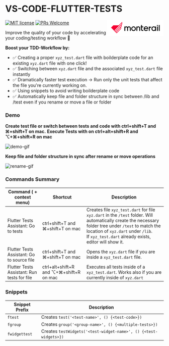 # VS-CODE-FLUTTER-TESTS

[![MIT license](https://img.shields.io/badge/license-MIT-blue.svg)](./LICENSE)
[![PRs Welcome](https://img.shields.io/badge/PRs-welcome-brightgreen.svg)](.)
<img src="./assets/monterail_logo.png" alt="Monterail's logo" align="right"/>

Improve the quality of your code by accelerating your coding/testing workflow 🚀

**Boost your TDD-Workflow by:**
* ✅ Creating a proper `xyz_test.dart` file with boilderplate code for an existing `xyz.dart` file with one click!
* ✅ Switching between `xyz.dart` file and the associated `xyz_test.dart` file instantly 
* ✅ Dramatically faster test execution  -> Run only the unit tests that affect the file you're currently working on.
* ✅ Using snippets to avoid writing boilderplate code
* ✅ Automatically keep file and folder structure in sync between /lib and /test even if you rename or move a file or folder

### Demo

**Create test file or switch between tests and code with ctrl+shift+T and ⌘+shift+T on mac.**
**Execute Tests with on ctrl+alt+shift+R and ⌥+⌘+shift+R on mac**

![demo-gif](https://bitbucket.org/ThePeacefulCoder/better-flutter-tests/raw/6585f9ac2566ecd6731bfa88fb8e6ed088bb52fc/assets/demo-0.2.0.gif)

**Keep file and folder structure in sync after rename or move operations**

![rename-gif](https://bitbucket.org/ThePeacefulCoder/better-flutter-tests/raw/10e202bfc4e1c121fbb4846e8dc7e3694e5482cf/assets/demo_rename.gif)


### Commands Summary

| Command ( + context menu)        | Shortcut | Description                                                  |
| -------------------------------- | -------- | ------------------------------------------------------------ |
| Flutter Tests Assistant: Go to tests        | ctrl+shift+T and ⌘+shift+T on mac | Creates file `xyz_test.dart`  for file `xyz.dart` in the  `/test` folder. Will automatically create the necessary folder tree under `/test` to match the location of `xyz.dart` under `/lib`.<br />If `xyz_test.dart` already exists, editor will show it. |
| Flutter Tests Assistant: Go to source file  | ctrl+shift+T and ⌘+shift+T on mac | Opens the `xyz.dart` file if you are inside a `xyz_test.dart` file. |
| Flutter Tests Assistant: Run tests for file | ctrl+alt+shift+R and ⌥+⌘+shift+R on mac | Executes all tests inside of a `xyz_test.dart`. Works also if you are currently inside of `xyz.dart` |



### Snippets

| Snippet Prefix | Description                                            |
| -------------- | ------------------------------------------------------ |
| `ftest`        | Creates `test('<test-name>', () {<test-code>})`        |
| `fgroup`       | Creates `group('<group-name>', () {<multiple-tests>})` |
| `fwidgettest`  | Creates `testWidgets('<test-widget-name>', () {<test-widgets>})` |
